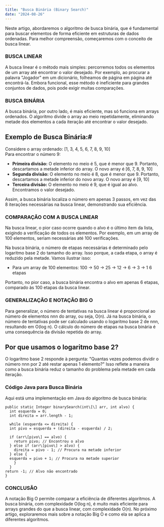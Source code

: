 ```yaml
---
title: "Busca Binária (Binary Search)"
date: "2024-08-26"
---
```


Neste artigo, abordaremos o algoritmo de busca binária, que é fundamental para buscar elementos de forma eficiente em estruturas de dados ordenadas. Para melhor compreensão, começaremos com o conceito de busca linear.

### BUSCA LINEAR

A busca linear é o método mais simples: percorremos todos os elementos de um array até encontrar o valor desejado. Por exemplo, ao procurar a palavra "Jogador" em um dicionário, folheamos de página em página até encontrá-la. Embora funcional, esse método é ineficiente para grandes conjuntos de dados, pois pode exigir muitas comparações.

### BUSCA BINÁRIA

A busca binária, por outro lado, é mais eficiente, mas só funciona em arrays ordenados. O algoritmo divide o array ao meio repetidamente, eliminando metade dos elementos a cada iteração até encontrar o valor desejado.

## Exemplo de Busca Binária:#

Considere o array ordenado:
[1, 3, 4, 5, 6, 7, 8, 9, 10]  
Para encontrar o número 9:

- **Primeira divisão:** O elemento no meio é 5, que é menor que 9. Portanto, descartamos a metade inferior do array. O novo array é
  [6, 7, 8, 9, 10]
- **Segunda divisão:** O elemento no meio é 8, que é menor que 9. Portanto, descartamos a metade inferior do novo array. O novo array é
  [9, 10]
- **Terceira divisão:** O elemento no meio é 9, que é igual ao alvo. Encontramos o valor desejado.

Assim, a busca binária localiza o número em apenas 3 passos, em vez das 8 iterações necessárias na busca linear, demonstrando sua eficiência.

### COMPARAÇÃO COM A BUSCA LINEAR

Na busca linear, o pior caso ocorre quando o alvo é o último item da lista, exigindo a verificação de todos os elementos. Por exemplo, em um array de 100 elementos, seriam necessárias até 100 verificações.

Na busca binária, o número de etapas necessárias é determinado pelo logaritmo base 2 do tamanho do array. Isso porque, a cada etapa, o array é reduzido pela metade. Vamos ilustrar isso:

- Para um array de 100 elementos:
100 -> 50 -> 25 -> 12 -> 6 -> 3 -> 1 
6 etapas

Portanto, no pior caso, a busca binária encontra o alvo em apenas 6 etapas, comparado às 100 etapas da busca linear.

### GENERALIZAÇÃO E NOTAÇÃO BIG O

Para generalizar, o número de tentativas na busca linear é proporcional ao número de elementos nnn do array, ou seja, O(n). Já na busca binária, o número de tentativas pode ser calculado usando o logaritmo base 2 de nnn, resultando em O(log n). O cálculo do número de etapas na busca binária é uma consequência da divisão repetida do array.

## Por que usamos o logaritmo base 2?

O logaritmo base 2 responde à pergunta: "Quantas vezes podemos dividir o número nnn por 2 até restar apenas 1 elemento?" Isso reflete a maneira como a busca binária reduz o tamanho do problema pela metade em cada iteração.

### Código Java para Busca Binária

Aqui está uma implementação em Java do algoritmo de busca binária:
```
public static Integer binarySearch(int\[\] arr, int alvo) {
  int esquerda = 0;
  int direita = arr.length - 1;

  while (esquerda <= direita) {
  int pivo = esquerda + (direita - esquerda) / 2;

  if (arr\[pivo\] == alvo) {
    return pivo; // Encontrou o alvo
  } else if (arr\[pivo\] > alvo) {
    direita = pivo - 1; // Procura na metade inferior
  } else {
  esquerda = pivo + 1; // Procura na metade superior
    }
  }
return -1; // Alvo não encontrado
}

```
### CONCLUSÃO

A notação Big O permite comparar a eficiência de diferentes algoritmos. A busca binária, com complexidade O(log n), é muito mais eficiente para arrays grandes do que a busca linear, com complexidade O(n). No próximo artigo, exploraremos mais sobre a notação Big O e como ela se aplica a diferentes algoritmos.
